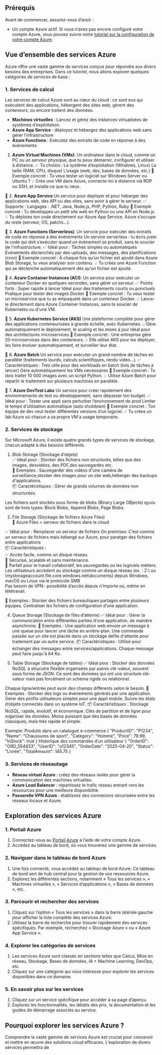 ## Prérequis

Avant de commencer, assurez-vous d’avoir :

- Un compte Azure actif. Si vous n’avez pas encore configuré votre compte Azure, vous pouvez suivre notre [tutoriel sur la configuration de votre compte Azure](AzureAccountSetup.md).

## Vue d’ensemble des services Azure

Azure offre une vaste gamme de services conçus pour répondre aux divers besoins des entreprises. Dans ce tutoriel, nous allons explorer quelques catégories de services de base :

### 1. Services de calcul

Les services de calcul Azure sont au cœur du cloud : ce sont eux qui exécutent des applications, hébergent des sites web, gèrent des conteneurs, ou encore traitent des données.

- **Machines virtuelles** : Lancez et gérez des instances virtualisées de systèmes d’exploitation.
- **Azure App Service** : déployez et hébergez des applications web sans gérer l’infrastructure 
- **Azure Functions** : Exécutez des extraits de code en réponse à des événements

1. **Azure Virtual Machines (VMs)**: Un ordinateur dans le cloud, comme un PC ou un serveur physique, que tu peux démarrer, configurer et utiliser à distance.
✅ Tu choisis :
Le système d’exploitation (Windows, Linux)
La taille (RAM, CPU, disque)
L’usage (web, dev, bases de données, etc.)
📌 Exemple concret :
Tu veux tester un logiciel sur Windows Server ou Ubuntu ?
💡 Crée une VM dans Azure, connecte-toi à distance via RDP ou SSH, et installe ce que tu veux.

🔹 2. **Azure App Service**:Un service pour deployer et pour héberger des applications web, des API ou des sites, sans avoir à gérer le serveur.
✅ Supporte :
Langages : .NET, Java, Node.js, PHP, Python, Ruby
📌 Exemple concret :
Tu développes un petit site web en Python ou une API en Node.js.
💡 Tu déploies ton code directement sur Azure App Service. Azure s’occupe du reste (serveur, OS, patchs...).

🔹 3. **Azure Functions (Serverless)**: 
Un servcie pour exécuter des extraits de code en réponse à des événements
Un service serverless : tu écris juste le code qui doit s’exécuter quand un événement se produit, sans te soucier de l'infrastructure.
✅ Idéal pour :
Tâches simples ou automatiques
Événements déclenchés par des uploads, des messages, des planifications (cron)
📌 Exemple concret :
À chaque fois qu’un fichier est ajouté dans Azure Blob Storage, tu veux analyser son contenu.
💡 Tu crées une Azure Function qui se déclenche automatiquement dès qu’un fichier est ajouté.

🔹 4. **Azure Container Instances (ACI)**: 
Un service pour exécuter un conteneur Docker en quelques secondes, sans gérer un serveur.
✅ Points forts :
Super rapide à lancer
Idéal pour des traitements courts ou ponctuels
Pratique pour tester des images Docker
📌 Exemple concret :
Tu veux tester un microservice que tu as empaqueté dans un conteneur Docker.
💡 Lance-le directement dans Azure Container Instances, sans te soucier de Kubernetes ou d'une VM.

🔹 5. **Azure Kubernetes Service (AKS)**
Une plateforme complète pour gérer des applications conteneurisées à grande échelle, avec Kubernetes.
✅Gère automatiquement le déploiement, le scaling et les mises à jour
Idéal pour des architectures microservices
📌 Exemple concret :
Une entreprise gère 20 microservices dans des conteneurs.
💡 Elle utilise AKS pour les déployer, les faire évoluer automatiquement, et surveiller leur état.

🔹 6. **Azure Batch**
Un service pour exécuter un grand nombre de tâches en parallèle (traitements lourds, calculs scientifiques, rendu vidéo...).
✅ Caractéristiques :
Très utile pour des workloads en batch (lots de tâches à lancer)
Gère automatiquement les VMs nécessaires
📌 Exemple concret :
Tu dois traiter 10 000 images avec un script Python.
💡 Utilise Azure Batch pour répartir le traitement sur plusieurs machines en parallèle.

🔹 7. **Azure DevTest Labs**
Un service pour créer rapidement des environnements de test ou développement, sans dépasser ton budget.
✅ Idéal pour :
Tester une appli sans perturber l’environnement de prod
Limiter le temps d’utilisation automatique (auto shutdown)
📌 Exemple concret :
Ton équipe de dev veut tester différentes versions d’un logiciel.
💡 Tu crées un lab Azure où chacun a sa propre VM à usage temporaire.



### 2. Services de stockage

Sur Microsoft Azure, il existe quatre grands types de services de stockage, chacun adapté à des besoins différents.

1. Blob Storage (Stockage d’objets)      
✅ Idéal pour : Stocker des fichiers non structurés, telles que des images, desvidéos, des PDF,des sauvegardes etc.    
📌 Exemples :
Sauvegarder des vidéos d'une caméra de surveillance,stocker des images pour un site web,héberger des backups d'applications.         
📦 Caractéristiques : Gèrer de grands volumes de données non structurées.    

Les fichiers sont stockés sous forme de blobs (Binary Large OBjects) qyuiu sont de trois types:  Block Blobs, Append Blobs, Page Blobs.    

2. File Storage (Stockage de fichiers Azure Files)     
📁 Azure Files = serveur de fichiers dans le cloud     

✅ Idéal pour : Remplacer un serveur de fichiers On premises: C’est comme un serveur de fichiers mais hébergé sur Azure, pour paratger des fichiers entre applications     
📦 Caractéristiques :    
✅ Accès facile, comme un disque réseau.    
🔐 Sécurisé, scalable et sans maintenance.   
🧰 Parfait pour le travail collaboratif, les sauvegardes ou les logiciels métiers.    
Les utilisateurs accèdent au stockage comme un disque réseau (ex. : Z:\ ou \mystorageaccount.file.core.windows.net\documents) depuis Windows, macOS ou Linux via le protocole SMB     
Pas besoin de VPN : possibilité d’accès depuis n’importe où, même en télétravail.   

📌 Exemples :
Stocker des fichiers bureautiques partagés entre plusieurs équipes.
Centraliser les fichiers de configuration d’une application.


4. Queue Storage (Stockage de files d’attente)
✅ Idéal pour : Gérer la communication entre différentes parties d’une application, de manière asynchrone.
📌 Exemples :
Une application web envoie un message à une queue pour lancer une tâche en arrière-plan.
Une commande passée sur un site est placée dans un stockage defile d'attente pour traitement par un autre service.
📦 Caractéristiques :
Utilisé pour échanger des messages entre services/applications.
Chaque message peut faire jusqu'à 64 Ko.

5. Table Storage (Stockage de tables)
✅ Idéal pour : Stocker des données NoSQL à strucutre flexible organisées par paires clé-valeur, souvent sous forme de JSON.
Ce sont des données qui ont une structure clé-valeur mais pas forcément un schéma rigide ou relationnel.

Chaque ligne/entrée peut avoir des champs différents selon le besoin.
📌 Exemples :
Stocker des logs ou événements générés par une application.
Gérer des profils utilisateurs simples pour une appli mobile.
Suivre les états d’objets connectés dans un système IoT.
📦 Caractéristiques :
Stockage NoSQL, rapide, évolutif, et économique.
Clés de partition et de ligne pour organiser les données.
Moins puissant que des bases de données classiques, mais très rapide et simple.

Exemple:  Produits dans un catalogue e-commerce
{
  "ProductID": "P1234",
  "Name": "Chaussures de sport",
  "Category": "Homme",
  "Price": 79.99,
  "InStock": true
}
Historique des commandes d’un utilisateur
{
  "OrderID": "ORD_554433",
  "UserID": "u12345",
  "OrderDate": "2025-04-20",
  "Status": "Livrée",
  "TotalAmount": 145.75
}



### 3. Services de réseautage

- **Réseau virtuel Azure** : créez des réseaux isolés pour gérer la communication des machines virtuelles.
- **Azure Load Balancer** : répartissez le trafic réseau entrant vers les ressources pour une meilleure disponibilité.
- **Passerelle VPN Azure** : établissez des connexions sécurisées entre les réseaux locaux et Azure.

## Exploration des services Azure

### 1. Portail Azure

1. Connectez-vous au [Portail Azure](https://portal.azure.com) à l’aide de votre compte Azure.
2. Accédez au tableau de bord, où vous trouverez une gamme de services.

### 2. Naviguer dans le tableau de bord Azure

1. Une fois connecté, vous accédez au tableau de bord Azure. Ce tableau de bord sert de hub central pour la gestion de vos ressources Azure.
2. Explorez les différentes sections, notamment « Tous les services », « Machines virtuelles », « Services d’applications », « Bases de données », etc.

### 3. Parcourir et rechercher des services

1. Cliquez sur l’option « Tous les services » dans la barre latérale gauche pour afficher la liste complète des services Azure.
2. Utilisez la barre de recherche pour trouver rapidement des services spécifiques. Par exemple, recherchez « Stockage Azure » ou « Azure App Service ».

### 4. Explorer les catégories de services

1. Les services Azure sont classés en sections telles que Calcul, Mise en réseau, Stockage, Bases de données, IA + Machine Learning, DevOps, etc.
2. Cliquez sur une catégorie qui vous intéresse pour explorer les services disponibles dans ce domaine.

### 5. En savoir plus sur les services

1. Cliquez sur un service spécifique pour accéder à sa page d’aperçu.
2. Explorez les fonctionnalités, les détails des prix, la documentation et les guides de démarrage associés au service.

## Pourquoi explorer les services Azure ?

Comprendre la vaste gamme de services Azure est crucial pour concevoir et mettre en œuvre des solutions cloud efficaces. L’exploration de divers services permettra de
